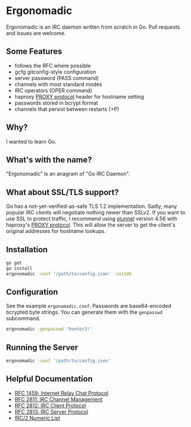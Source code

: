 # Ergonomadic

Ergonomadic is an IRC daemon written from scratch in Go. Pull requests
and issues are welcome.

## Some Features

- follows the RFC where possible
- gcfg gitconfig-style configuration
- server password (PASS command)
- channels with most standard modes
- IRC operators (OPER command)
- haproxy [PROXY protocol](http://haproxy.1wt.eu/download/1.5/doc/proxy-protocol.txt) header for hostname setting
- passwords stored in bcrypt format
- channels that persist between restarts (+P)

## Why?

I wanted to learn Go.

## What's with the name?

"Ergonomadic" is an anagram of "Go IRC Daemon".

## What about SSL/TLS support?

Go has a not-yet-verified-as-safe TLS 1.2 implementation. Sadly, many
popular IRC clients will negotiate nothing newer than SSLv2. If you
want to use SSL to protect traffic, I recommend using
[stunnel](https://www.stunnel.org/index.html) version 4.56 with
haproxy's
[PROXY protocol](http://haproxy.1wt.eu/download/1.5/doc/proxy-protocol.txt). This
will allow the server to get the client's original addresses for
hostname lookups.

## Installation

```sh
go get
go install
ergonomadic -conf '/path/to/config.json' -initdb
```

## Configuration

See the example `ergonomadic.conf`. Passwords are base64-encoded
bcrypted byte strings. You can generate them with the `genpasswd`
subcommand.

```sh
ergonomadic -genpasswd 'hunter2!'
```

## Running the Server

```sh
ergonomadic -conf '/path/to/config.json'
```

## Helpful Documentation

- [RFC 1459: Internet Relay Chat Protocol](http://tools.ietf.org/html/rfc1459)
- [RFC 2811: IRC Channel Management](http://tools.ietf.org/html/rfc2811)
- [RFC 2812: IRC Client Protocol](http://tools.ietf.org/html/rfc2812)
- [RFC 2813: IRC Server Protocol](http://tools.ietf.org/html/rfc2813)
- [IRC/2 Numeric List](https://www.alien.net.au/irc/irc2numerics.html)
